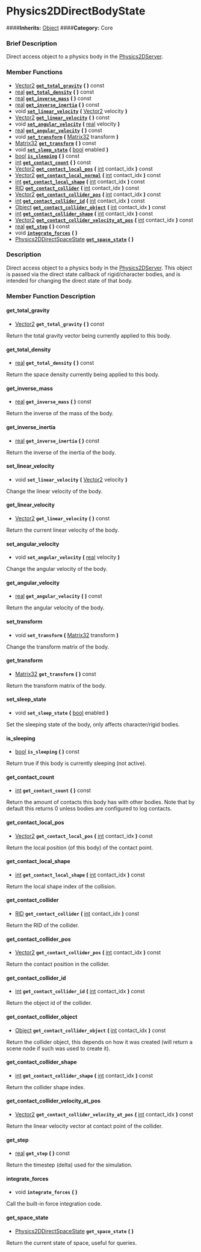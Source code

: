#  Physics2DDirectBodyState  
####**Inherits:** [Object](class_object)
####**Category:** Core

###  Brief Description  
Direct access object to a physics body in the [Physics2DServer](class_physics2dserver).

###  Member Functions 
  * [Vector2](class_vector2)  **[`get_total_gravity`](#get_total_gravity)**  **(** **)** const
  * [real](class_real)  **[`get_total_density`](#get_total_density)**  **(** **)** const
  * [real](class_real)  **[`get_inverse_mass`](#get_inverse_mass)**  **(** **)** const
  * [real](class_real)  **[`get_inverse_inertia`](#get_inverse_inertia)**  **(** **)** const
  * void  **[`set_linear_velocity`](#set_linear_velocity)**  **(** [Vector2](class_vector2) velocity  **)**
  * [Vector2](class_vector2)  **[`get_linear_velocity`](#get_linear_velocity)**  **(** **)** const
  * void  **[`set_angular_velocity`](#set_angular_velocity)**  **(** [real](class_real) velocity  **)**
  * [real](class_real)  **[`get_angular_velocity`](#get_angular_velocity)**  **(** **)** const
  * void  **[`set_transform`](#set_transform)**  **(** [Matrix32](class_matrix32) transform  **)**
  * [Matrix32](class_matrix32)  **[`get_transform`](#get_transform)**  **(** **)** const
  * void  **[`set_sleep_state`](#set_sleep_state)**  **(** [bool](class_bool) enabled  **)**
  * [bool](class_bool)  **[`is_sleeping`](#is_sleeping)**  **(** **)** const
  * [int](class_int)  **[`get_contact_count`](#get_contact_count)**  **(** **)** const
  * [Vector2](class_vector2)  **[`get_contact_local_pos`](#get_contact_local_pos)**  **(** [int](class_int) contact_idx  **)** const
  * [Vector2](class_vector2)  **[`get_contact_local_normal`](#get_contact_local_normal)**  **(** [int](class_int) contact_idx  **)** const
  * [int](class_int)  **[`get_contact_local_shape`](#get_contact_local_shape)**  **(** [int](class_int) contact_idx  **)** const
  * [RID](class_rid)  **[`get_contact_collider`](#get_contact_collider)**  **(** [int](class_int) contact_idx  **)** const
  * [Vector2](class_vector2)  **[`get_contact_collider_pos`](#get_contact_collider_pos)**  **(** [int](class_int) contact_idx  **)** const
  * [int](class_int)  **[`get_contact_collider_id`](#get_contact_collider_id)**  **(** [int](class_int) contact_idx  **)** const
  * [Object](class_object)  **[`get_contact_collider_object`](#get_contact_collider_object)**  **(** [int](class_int) contact_idx  **)** const
  * [int](class_int)  **[`get_contact_collider_shape`](#get_contact_collider_shape)**  **(** [int](class_int) contact_idx  **)** const
  * [Vector2](class_vector2)  **[`get_contact_collider_velocity_at_pos`](#get_contact_collider_velocity_at_pos)**  **(** [int](class_int) contact_idx  **)** const
  * [real](class_real)  **[`get_step`](#get_step)**  **(** **)** const
  * void  **[`integrate_forces`](#integrate_forces)**  **(** **)**
  * [Physics2DDirectSpaceState](class_physics2ddirectspacestate)  **[`get_space_state`](#get_space_state)**  **(** **)**

###  Description  
Direct access object to a physics body in the [Physics2DServer](class_physics2dserver). This object is passed via the direct state callback of rigid/character bodies, and is intended for changing the direct state of that body.

###  Member Function Description  

#### <a name="get_total_gravity">get_total_gravity</a>
  * [Vector2](class_vector2)  **`get_total_gravity`**  **(** **)** const

Return the total gravity vector being currently applied to this body.

#### <a name="get_total_density">get_total_density</a>
  * [real](class_real)  **`get_total_density`**  **(** **)** const

Return the space density currently being applied to this body.

#### <a name="get_inverse_mass">get_inverse_mass</a>
  * [real](class_real)  **`get_inverse_mass`**  **(** **)** const

Return the inverse of the mass of the body.

#### <a name="get_inverse_inertia">get_inverse_inertia</a>
  * [real](class_real)  **`get_inverse_inertia`**  **(** **)** const

Return the inverse of the inertia of the body.

#### <a name="set_linear_velocity">set_linear_velocity</a>
  * void  **`set_linear_velocity`**  **(** [Vector2](class_vector2) velocity  **)**

Change the linear velocity of the body.

#### <a name="get_linear_velocity">get_linear_velocity</a>
  * [Vector2](class_vector2)  **`get_linear_velocity`**  **(** **)** const

Return the current linear velocity of the body.

#### <a name="set_angular_velocity">set_angular_velocity</a>
  * void  **`set_angular_velocity`**  **(** [real](class_real) velocity  **)**

Change the angular velocity of the body.

#### <a name="get_angular_velocity">get_angular_velocity</a>
  * [real](class_real)  **`get_angular_velocity`**  **(** **)** const

Return the angular velocity of the body.

#### <a name="set_transform">set_transform</a>
  * void  **`set_transform`**  **(** [Matrix32](class_matrix32) transform  **)**

Change the transform matrix of the body.

#### <a name="get_transform">get_transform</a>
  * [Matrix32](class_matrix32)  **`get_transform`**  **(** **)** const

Return the transform matrix of the body.

#### <a name="set_sleep_state">set_sleep_state</a>
  * void  **`set_sleep_state`**  **(** [bool](class_bool) enabled  **)**

Set the sleeping state of the body, only affects character/rigid bodies.

#### <a name="is_sleeping">is_sleeping</a>
  * [bool](class_bool)  **`is_sleeping`**  **(** **)** const

Return true if this body is currently sleeping (not active).

#### <a name="get_contact_count">get_contact_count</a>
  * [int](class_int)  **`get_contact_count`**  **(** **)** const

Return the amount of contacts this body has with other bodies. Note that by default this returns 0 unless bodies are configured to log contacts.

#### <a name="get_contact_local_pos">get_contact_local_pos</a>
  * [Vector2](class_vector2)  **`get_contact_local_pos`**  **(** [int](class_int) contact_idx  **)** const

Return the local position (of this body) of the contact point.

#### <a name="get_contact_local_shape">get_contact_local_shape</a>
  * [int](class_int)  **`get_contact_local_shape`**  **(** [int](class_int) contact_idx  **)** const

Return the local shape index of the collision.

#### <a name="get_contact_collider">get_contact_collider</a>
  * [RID](class_rid)  **`get_contact_collider`**  **(** [int](class_int) contact_idx  **)** const

Return the RID of the collider.

#### <a name="get_contact_collider_pos">get_contact_collider_pos</a>
  * [Vector2](class_vector2)  **`get_contact_collider_pos`**  **(** [int](class_int) contact_idx  **)** const

Return the contact position in the collider.

#### <a name="get_contact_collider_id">get_contact_collider_id</a>
  * [int](class_int)  **`get_contact_collider_id`**  **(** [int](class_int) contact_idx  **)** const

Return the object id of the collider.

#### <a name="get_contact_collider_object">get_contact_collider_object</a>
  * [Object](class_object)  **`get_contact_collider_object`**  **(** [int](class_int) contact_idx  **)** const

Return the collider object, this depends on how it was created (will return a scene node if such was used to create it).

#### <a name="get_contact_collider_shape">get_contact_collider_shape</a>
  * [int](class_int)  **`get_contact_collider_shape`**  **(** [int](class_int) contact_idx  **)** const

Return the collider shape index.

#### <a name="get_contact_collider_velocity_at_pos">get_contact_collider_velocity_at_pos</a>
  * [Vector2](class_vector2)  **`get_contact_collider_velocity_at_pos`**  **(** [int](class_int) contact_idx  **)** const

Return the linear velocity vector at contact point of the collider.

#### <a name="get_step">get_step</a>
  * [real](class_real)  **`get_step`**  **(** **)** const

Return the timestep (delta) used for the simulation.

#### <a name="integrate_forces">integrate_forces</a>
  * void  **`integrate_forces`**  **(** **)**

Call the built-in force integration code.

#### <a name="get_space_state">get_space_state</a>
  * [Physics2DDirectSpaceState](class_physics2ddirectspacestate)  **`get_space_state`**  **(** **)**

Return the current state of space, useful for queries.
